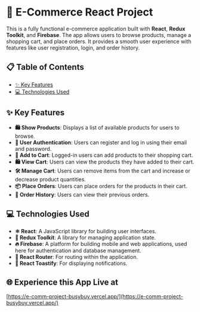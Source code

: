 # 🛒 E-Commerce React Project

This is a fully functional e-commerce application built with **React**, **Redux Toolkit**, and **Firebase**. The app allows users to browse products, manage a shopping cart, and place orders. It provides a smooth user experience with features like user registration, login, and order history.

## 📋 Table of Contents

- [✨ Key Features](#key-features)
- [💻 Technologies Used](#technologies-used)

## ✨ Key Features

- **🛍️ Show Products**: Displays a list of available products for users to browse.
- **🔐 User Authentication**: Users can register and log in using their email and password.
- **🛒 Add to Cart**: Logged-in users can add products to their shopping cart.
- **🛍️ View Cart**: Users can view the products they have added to their cart.
- **🛠️ Manage Cart**: Users can remove items from the cart and increase or decrease product quantities.
- **📦 Place Orders**: Users can place orders for the products in their cart.
- **📜 Order History**: Users can view their previous orders.

## 💻 Technologies Used

- **⚛️ React**: A JavaScript library for building user interfaces.
- **🔧 Redux Toolkit**: A library for managing application state.
- **🔥 Firebase**: A platform for building mobile and web applications, used here for authentication and database management.
- **🚦 React Router**: For routing within the application.
- **🔔 React Toastify**: For displaying notifications.

## 🌐 Experience this App Live at  
[https://e-comm-project-busybuy.vercel.app/](https://e-comm-project-busybuy.vercel.app/)

